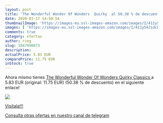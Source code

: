 ```yaml
---
layout: post
title: 'The Wonderful Wonder Of Wonders  Quirky  al 50.38 % de descuento'
date: 2020-01-17 14:50:54
thumbnailImage: 'https://images-eu.ssl-images-amazon.com/images/I/411y54JidcL._SL200_.jpg'
images: [ 'https://images-eu.ssl-images-amazon.com/images/I/411y54JidcL._SL200_.jpg' ]
comments: true
category: ofertas
author: ring
slug: 1847496873
description:
actualPrice: 5.83 EUR
comparePrice: 11.75 EUR
inStock: true
---
```


Ahora mismo tienes [The Wonderful Wonder Of Wonders  Quirky Classics ](https://www.amazon.com/dp/1847496873/?tag=redken08-20) a 5.83 EUR (original: 11.75 EUR) (50.38 %  de descuento) en el siguiente enlace!

[![](https://images-eu.ssl-images-amazon.com/images/I/411y54JidcL._SL200_.jpg)](https://www.amazon.com/dp/1847496873/?tag=redken08-20)

[Visítala!!!](https://www.amazon.com/dp/1847496873/?tag=redken08-20)

[Consulta otras ofertas en nuestro canal de telegram](https://t.me/s/ofertas25)
